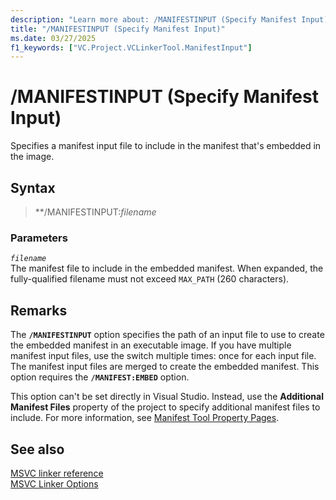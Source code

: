 ```yaml
---
description: "Learn more about: /MANIFESTINPUT (Specify Manifest Input)"
title: "/MANIFESTINPUT (Specify Manifest Input)"
ms.date: 03/27/2025
f1_keywords: ["VC.Project.VCLinkerTool.ManifestInput"]
---
```

# /MANIFESTINPUT (Specify Manifest Input)

Specifies a manifest input file to include in the manifest that's embedded in the image.

## Syntax

> **/MANIFESTINPUT:*filename*

### Parameters

*`filename`*\
The manifest file to include in the embedded manifest. When expanded, the fully-qualified filename must not exceed `MAX_PATH` (260 characters).

## Remarks

The **`/MANIFESTINPUT`** option specifies the path of an input file to use to create the embedded manifest in an executable image. If you have multiple manifest input files, use the switch multiple times: once for each input file. The manifest input files are merged to create the embedded manifest. This option requires the **`/MANIFEST:EMBED`** option.

This option can't be set directly in Visual Studio. Instead, use the **Additional Manifest Files** property of the project to specify additional manifest files to include. For more information, see [Manifest Tool Property Pages](manifest-tool-property-pages.md).

## See also

[MSVC linker reference](linking.md)\
[MSVC Linker Options](linker-options.md)
